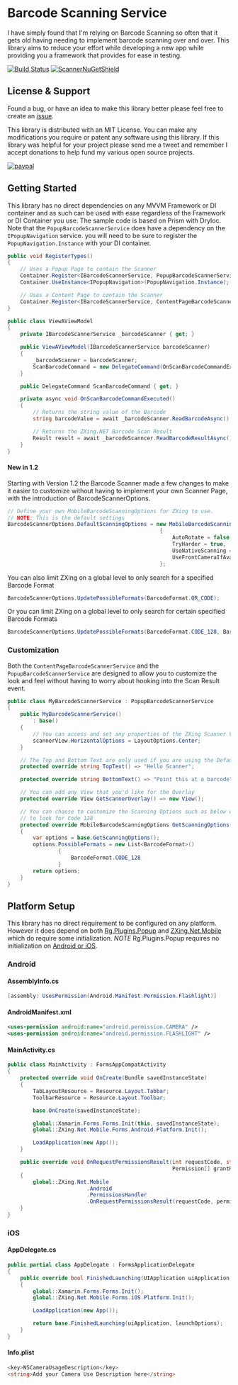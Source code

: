 # Barcode Scanning Service

I have simply found that I'm relying on Barcode Scanning so often that it gets old having needing to implement barcode scanning over and over. This library aims to reduce your effort while developing a new app while providing you a framework that provides for ease in testing.

[![Build Status](https://dev.azure.com/dansiegel/Barcode%20Scanner/_apis/build/status/Barcode%20Scanner-CI)](https://dev.azure.com/dansiegel/Barcode%20Scanner/_build/latest?definitionId=37)
[![ScannerNuGetShield]][ScannerNuGet]

## License &amp; Support

Found a bug, or have an idea to make this library better please feel free to create an [issue][issues].

This library is distributed with an MIT License. You can make any modifications you require or patent any software using this library. If this library was helpful for your project please send me a tweet and remember I accept donations to help fund my various open source projects.

[![paypal](https://www.paypalobjects.com/en_US/i/btn/btn_donateCC_LG.gif)](https://www.paypal.me/dansiegel)

## Getting Started

This library has no direct dependencies on any MVVM Framework or DI container and as such can be used with ease regardless of the Framework or DI Container you use. The sample code is based on Prism with DryIoc. Note that the `PopupBarcodeScannerService` does have a dependency on the `IPopupNavigation` service. you will need to be sure to register the `PopupNavigation.Instance` with your DI container.

```cs
public void RegisterTypes()
{
    // Uses a Popup Page to contain the Scanner
    Container.Register<IBarcodeScannerService, PopupBarcodeScannerService>();
    Container.UseInstance<IPopupNavigation>(PopupNavigation.Instance);

    // Uses a Content Page to contain the Scanner
    Container.Register<IBarcodeScannerService, ContentPageBarcodeScannerService>();
}

public class ViewAViewModel
{
    private IBarcodeScannerService _barcodeScanner { get; }

    public ViewAViewModel(IBarcodeScannerService barcodeScanner)
    {
        _barcodeScanner = barcodeScanner;
        ScanBarcodeCommand = new DelegateCommand(OnScanBarcodeCommandExecuted);
    }

    public DelegateCommand ScanBarcodeCommand { get; }

    private async void OnScanBarcodeCommandExecuted()
    {
        // Returns the string value of the Barcode
        string barcodeValue = await _barcodeScanner.ReadBarcodeAsync();

        // Returns the ZXing.NET Barcode Scan Result
        Result result = await _barcodeScanncer.ReadBarcodeResultAsync();
    }
}
```

#### New in 1.2

Starting with Version 1.2 the Barcode Scanner made a few changes to make it easier to customize without having to implement your own Scanner Page, with the introduction of BarcodeScannerOptions.

```cs
// Define your own MobileBarcodeScanningOptions for ZXing to use.
// NOTE: This is the default settings
BarcodeScannerOptions.DefaultScanningOptions = new MobileBarcodeScanningOptions()
                                                {
                                                    AutoRotate = false,
                                                    TryHarder = true,
                                                    UseNativeScanning = true,
                                                    UseFrontCameraIfAvailable = false,
                                                };
```

You can also limit ZXing on a global level to only search for a specified Barcode Format

```cs
BarcodeScannerOptions.UpdatePossibleFormats(BarcodeFormat.QR_CODE);
```

Or you can limit ZXing on a global level to only search for certain specified Barcode Formats

```cs
BarcodeScannerOptions.UpdatePossibleFormats(BarcodeFormat.CODE_128, BarcodeFormat.EAN_13);
```

### Customization

Both the `ContentPageBarcodeScannerService` and the `PopupBarcodeScannerService` are designed to allow you to customize the look and feel without having to worry about hooking into the Scan Result event.

```cs
public class MyBarcodeScannerService : PopupBarcodeScannerService
{
    public MyBarcodeScannerService()
        : base()
    {
        // You can access and set any properties of the ZXing Scanner View
        scannerView.HorizontalOptions = LayoutOptions.Center;
    }

    // The Top and Bottom Text are only used if you are using the Default Scanner Overlay
    protected override string TopText() => "Hello Scanner";

    protected override string BottomText() => "Point this at a barcode";

    // You can add any View that you'd like for the Overlay
    protected override View GetScannerOverlay() => new View();

    // You can choose to customize the Scanning Options such as below where we limit the scanning
    // to look for Code 128
    protected override MobileBarcodeScanningOptions GetScanningOptions()
    {
        var options = base.GetScanningOptions();
        options.PossibleFormats = new List<BarcodeFormat>()
                {
                    BarcodeFormat.CODE_128
                }
        return options;
    }
}
```

## Platform Setup

This library has no direct requirement to be configured on any platform. However it does depend on both [Rg.Plugins.Popup][RgPopup] and [ZXing.Net.Mobile][ZXingNet] which do require some initialization. *NOTE* Rg.Plugins.Popup requires no initialization on [Android or iOS][RgInitialization].

### Android

#### AssemblyInfo.cs

```cs
[assembly: UsesPermission(Android.Manifest.Permission.Flashlight)]
```

#### AndroidManifest.xml

```xml
<uses-permission android:name="android.permission.CAMERA" />
<uses-permission android:name="android.permission.FLASHLIGHT" />
```

#### MainActivity.cs

```cs
public class MainActivity : FormsAppCompatActivity
{
    protected override void OnCreate(Bundle savedInstanceState)
    {
        TabLayoutResource = Resource.Layout.Tabbar;
        ToolbarResource = Resource.Layout.Toolbar;

        base.OnCreate(savedInstanceState);

        global::Xamarin.Forms.Forms.Init(this, savedInstanceState);
        global::ZXing.Net.Mobile.Forms.Android.Platform.Init();

        LoadApplication(new App());
    }

    public override void OnRequestPermissionsResult(int requestCode, string[] permissions,
                                                    Permission[] grantResults)
    {
        global::ZXing.Net.Mobile
                         .Android
                         .PermissionsHandler
                         .OnRequestPermissionsResult(requestCode, permissions, grantResults);
    }
}
```

### iOS

#### AppDelegate.cs

```cs
public partial class AppDelegate : FormsApplicationDelegate
{
    public override bool FinishedLaunching(UIApplication uiApplication, NSDictionary launchOptions)
    {
        global::Xamarin.Forms.Forms.Init();
        global::ZXing.Net.Mobile.Forms.iOS.Platform.Init();

        LoadApplication(new App());

        return base.FinishedLaunching(uiApplication, launchOptions);
    }
}
```

#### Info.plist

```cs
<key>NSCameraUsageDescription</key>
<string>Add your Camera Use Description here</string>
```

[issues]: https://github.com/dansiegel/BarcodeScanner/issues
[RgPopup]: https://github.com/rotorgames/Rg.Plugins.Popup
[ZXingNet]: https://github.com/Redth/ZXing.Net.Mobile
[RgInitialization]: https://github.com/rotorgames/Rg.Plugins.Popup#initialize
[ScannerNuGetShield]: https://img.shields.io/nuget/vpre/BarcodeScanning.Service.svg
[ScannerNuGet]: https://www.nuget.org/packages/BarcodeScanning.Service
